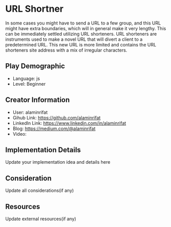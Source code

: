 # URL Shortner 

In some cases you might have to send a URL to a few group, and this URL might have extra boundaries, which will in general make it very lengthy. This can be immediately settled utilizing URL shorteners. URL shorteners are instruments used to make a novel URL that will divert a client to a predetermined URL. This new URL is more limited and contains the URL shorteners site address with a mix of irregular characters.

## Play Demographic

- Language: js
- Level: Beginner

## Creator Information

- User: alaminrifat
- Gihub Link: https://github.com/alaminrifat
- LinkedIn Link: https://www.linkedin.com/in/alaminrifat
- Blog: https://medium.com/@alaminrifat
- Video: 

## Implementation Details

Update your implementation idea and details here

## Consideration

Update all considerations(if any)

## Resources

Update external resources(if any)
